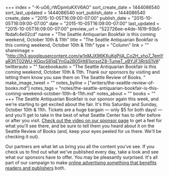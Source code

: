 +++
index = "-K-uG6_rWDpmluKXV6AO"
sort_create_date = 1444086540
sort_last_updated = 1444086540
sort_publish_date = 1444086540
create_date = "2015-10-05T16:09:00-07:00"
publish_date = "2015-10-05T16:09:00-07:00"
date = "2015-10-05T16:09:00-07:00"
last_updated = "2015-10-05T16:09:00-07:00"
preview_url = "522726ee-e4de-1619-93b5-fbdafc4e02cd"
name = "The Seattle Antiquarian Bookfair is this coming weekend, October 10th & 11th"
title = "The Seattle Antiquarian Bookfair is this coming weekend, October 10th & 11th"
type = "Column"
link = ""
shareimage = "http://lh3.googleusercontent.com/w1nMJX96KXuKgPjlA_Co2H_xho7_7emYaR3fjT02WU-KGpvS81qEYnGa2B05Ht81jorsxtZ8-TumeT_xBYJF3RrbS1VA"
twitterauto = ""
facebookauto = "The Seattle Antiquarian Bookfair is this coming weekend, October 10th & 11th. Thank our sponsors by visiting and letting them know you saw them on The Seattle Review of Books. "
make_image_tweet = ""
notes_byline = ["writers/the-seattle-review-of-books.md"]
notes_tags = "notes/the-seattle-antiquarian-bookfair-is-this-coming-weekend-october-10th-&-11th.md"
notes_about = ""
books = ""
+++
The Seattle Antiquarian Bookfair is our sponsor again this week, and we're starting to get excited about the fair. It's this Saturday and Sunday, October 10th & 11th. Tickets are a huge bargain &mdash; only $5 for both days! &mdash; and you'll get to take in the best of what Seattle Center has to offer before or after you visit. [Check out the video on our sponsor page](/sponsorships) to get a feel for what you'll see there, and be sure to tell them you heard about it on the Seattle Review of Books (and, keep your eyes peeled for us there. We'll be checking it out).

Our partners are what let us bring you all the content you've see. If you check us to find out what we've published every day, take a look and see what our sponsors have to offer. You may be pleasantly surprised. It's all part of our campaign to make <a href="http://seattlereviewofbooks.com/notes/2015/08/05/help-us-make-internet-advertisements-100-percent-less-terrible/">online advertising something that benefits readers and publishers</a> both.
